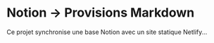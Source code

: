 # Notion → Provisions Markdown

Ce projet synchronise une base Notion avec un site statique Netlify...